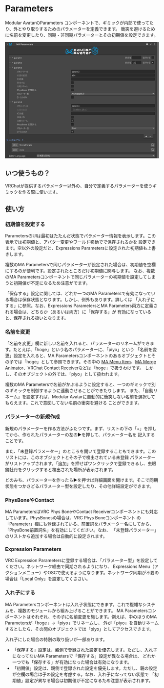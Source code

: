 ﻿# Parameters

Modular AvatarのParameters コンポーネントで、ギミックが内部で使ってたり、外とやり取りするためのパラメーターを定義できます。
衝突を避けるために名前を変更したり、同期・非同期パラメーターとその初期値を設定できます。

![Parameters UI](parameters.png)


## いつ使うもの？

VRChatが提供するパラメーター以外の、自分で定義するパラメーターを使うギミックを作る際に使います。

## 使い方

### 初期値を設定する

ParametersのUIは最初はたたんだ状態でパラメーター情報を表示します。この表示では初期値と、アバター変更やワールド移動でで保存されるかを
設定できます。空以外の設定だと、Expressions Parametersに設定された初期値も上書きします。

複数のMA Parametersで同じパラメーターが設定された場合は、初期値を空欄にするのが便利です。設定されたところだけ初期値に関与します。
なお、複数のMA Parametersコンポーネントで同じパラメーターの初期値を設定してしまうと初期値が不定になるため注意がでます。

「保存する」設定に関しては、どれか一つのMA Parametersで有効になっている場合は保存状態となります。しかし、例外もあります。詳しくは
「入れ子にする」に参照。なお、Expressions ParametersとMA Parameters両方に定義される場合は、どちらか（あるいは両方）に「保存する」が
有効になっていると、保存される扱いとなります。

### 名前を変更

「名前を変更」欄に新しい名前を入れると、パラメーターのリネームができます。たとえば、「hoge」という名のパラメーターに、「piyo」という
「名前を変更」設定を入れると、MA Parametersコンポーネントのあるオブジェクトとその子では「hoge」として参照できます。その中の
[MA Menu Item](menu-item.md)、[MA Merge Animator](merge-animator.md)、VRChat Contact Receiverなどは「hoge」で扱うわけです。
しかし、そのオブジェクトの外では、「piyo」として扱われます。

複数のMA Parametersで名前がかぶるように設定すると、一つのギミックで別のギミックを制御するように連動させることができたりします。
また、「自動リネーム」を設定すれば、Modular Avatarに自動的に衝突しない名前を選択してもらえます。これで意図してない名前の衝突を避ける
ことができます。

### パラメーターの新規作成

新規のパラメーターを作る方法がふたつです。まず、リストの下の「+」を押してから、作られたパラメーターの左の▶を押して、パラメーター名を
記入することです。

また、「未登録パラメーター」のところを開いて登録することもできます。このリストには、このオブジェクトとその子で検出されている未登録
パラメーターがリストアップされます。「追加」を押せばワンクリックで登録できるし、虫眼鏡牡丹をクリックすると検出された場所が表示されます。

どのみち、パラメーターを作ったら▶を押せば詳細画面を開けます。そこで同期状態をつかさどるパラメーター型を設定したり、その他詳細設定ができます。

### PhysBoneやContact

MA ParametersはVRC Phys BoneやContact Receiverコンポーネントにも対応しています。PhysBonesの場合は、VRC Phys Boneコンポーネント
の「Parameter」欄にも登録されている、前置詞をパラメーター名にしてから、「PhysBone前置詞名」を有効にしてください。なお、
「未登録パラメーター」のリストから追加する場合は自動的に設定されます。

### Expression Parameters

VRC Expression Parametersに登録する場合は、「パラメーター型」を設定してください。ネットワーク経由で同期されるようになり、
Expressions Menu（アクションメニュー）やOSCで使えるようになります。ネットワーク同期が不要の場合は「Local Only」を設定してくささい。

### 入れ子にする

MA Parametersコンポーネントは入れ子状態にできます。これで複雑なシステムを、複数のモジュールから組み上げることができます。
MA Parametersコンポーネントはそれぞれ、その子に名前変更を施します。例えば、中のほうのMA Parametersが「hoge」→「piyo」でリネームし、
外が「piyo」を自動リネームするとしたら、その間のオブジェクトでは「piyo」としてアクセスできます。

入れ子にした場合の特別の取り扱いが一部あります。

* 「保存する」設定は、親側で登録された設定を優先します。ただし、入れ子になってないMA Parametersで「保存する」設定が異なる場合は、
  どれか一つでも「保存する」が有効になった場合は有効になります。
* 「初期値」設定は、親側で登録された設定を優先します。ただし、親の設定が空欄の場合は子の設定を考慮する。なお、入れ子になってない状態で
  「初期値」設定が異なる場合は初期値が不定になるため注意が表示されます。